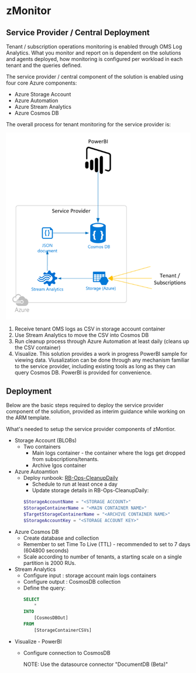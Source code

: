# zMonitor

## Service Provider / Central Deployment

Tenant / subscription operations monitoring is enabled through OMS Log Analytics. What you monitor and report on is dependent on the solutions and agents deployed, how monitoring is configured per workload in each tenant and the queries defined.

The service provider / central component of the solution is enabled using four core Azure components:

* Azure Storage Account
* Azure Automation
* Azure Stream Analytics
* Azure Cosmos DB

The overall process for tenant monitoring for the service provider is:

![zMonitorCentral](images/zMonitorCentral.png)

1. Receive tenant OMS logs as CSV in storage account container
1. Use Stream Analytics to move the CSV into Cosmos DB
1. Run cleanup process through Azure Automation at least daily (cleans up the CSV container)
1. Visualize. This solution provides a work in progress PowerBI sample for viewing data. Viusalization can be done through any mechanism familiar to the service provider, including existing tools as long as they can query Cosmos DB. PowerBI is provided for convenience.

## Deployment

<!--
**** PLACEHOLDER CONTENT FOR QUICKSTART ****
-->
Below are the basic steps required to deploy the service provider component of the solution, provided as interim guidance while working on the ARM template.

What's needed to setup the service provider components of zMontior.

* Storage Account (BLOBs)
  * Two containers
    * Main logs container - the container where the logs get dropped from subscriptions/tenants.
    * Archive lgos container
* Azure Autoamtion
  * Deploy runbook: [RB-Ops-CleanupDaily][1]
    * Schedule to run at least once a day
    * Update storage details in RB-Ops-CleanupDaily:
    ```PowerShell
    $StorageAccountName = "<STORAGE ACCOUNT>"
    $StorageContainerName = "<MAIN CONTAINER NAME>"
    $TargetStorageContainerName = "<ARCHIVE CONTAINER NAME>"
    $StorageAccountKey = "<STORAGE ACCOUNT KEY>"
    ```
* Azure Cosmos DB
    * Create database and collection
    * Remember to set Time To Live (TTL) - recommended to set to 7 days (604800 seconds)
    * Scale according to number of tenants, a starting scale on a single partition is 2000 RUs. 
* Stream Analytics
  * Configure input : storage account main logs containers
  * Configure output : CosmosDB collection
  * Define the query:
    ```SQL
    SELECT
        *
    INTO
        [CosmosDBOut]
    FROM
        [StorageContainerCSVs]
    ```
* Visualize - PowerBI
  * Configure connection to CosmosDB
  
    NOTE: Use the datasource connector "DocumentDB (Beta)"

<!-- LINKS -->
[1]:deploy/serviceprovider/PS-Ops-CleanupDaily.ps1